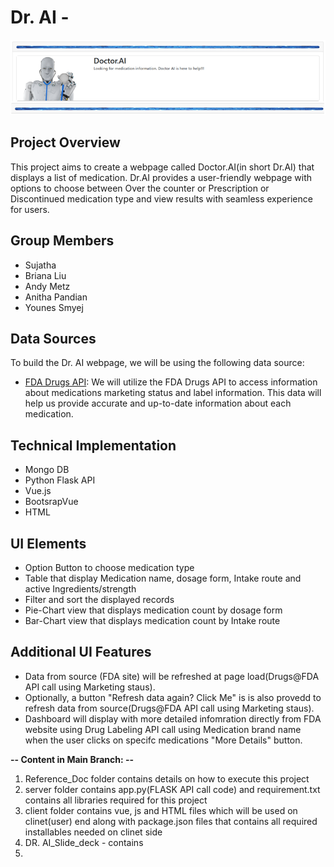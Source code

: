 # Dr. AI -
![Image Description](Img_3.png)
## Project Overview
This project aims to create a webpage called Doctor.AI(in short Dr.AI) that displays a list of medication. Dr.AI provides a user-friendly webpage with options to choose between Over the counter or Prescription or Discontinued medication type and view results with seamless experience for users.

## Group Members
- Sujatha
- Briana Liu
- Andy Metz
- Anitha Pandian
- Younes Smyej

## Data Sources
To build the Dr. AI webpage, we will be using the following data source:

- [FDA Drugs API](https://api.fda.gov/drug/drugsfda.json): We will utilize the FDA Drugs API to access information about medications marketing status and label information. This data will help us provide accurate and up-to-date information about each medication.

## Technical Implementation
* Mongo DB
* Python Flask API
* Vue.js
* BootsrapVue
* HTML

## UI Elements 
* Option Button to choose medication type
* Table that display Medication name, dosage form, Intake route and active Ingredients/strength
* Filter and sort the displayed records
* Pie-Chart view that displays medication count by dosage form
* Bar-Chart view that displays medication count by Intake route

## Additional UI Features
* Data from source (FDA site) will be refreshed at page load(Drugs@FDA API call using Marketing staus).
* Optionally, a button "Refresh data again? Click Me" is is also provedd to refresh data from source(Drugs@FDA API call using Marketing staus).
* Dashboard will display with more detailed infomration directly from FDA website using Drug Labeling API call using Medication brand name when the user clicks on specifc medications "More Details" button.

**-- Content in Main Branch: --**
1. Reference_Doc folder contains details on how to execute this project
2. server folder contains app.py(FLASK API call code) and requirement.txt contains all libraries required for this project
3. client folder contains vue, js and HTML files which will be used on clinet(user) end along with package.json files that contains all required installables needed on clinet side
4. DR. AI_Slide_deck - contains
5. 



